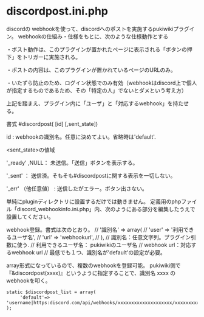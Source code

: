 # discordpost.ini.php

 discordの webhookを使って、discordへのポストを実施するpukiwikiプラグイン。
 webhookの仕組み・仕様をもとに、次のような仕様動作とする

 ・ポスト動作は、このプラグインが置かれたページに表示される「ボタンの押下」をトリガーに実施される。
 
 ・ポストの内容は、このプラグインが置かれているページのURLのみ。
 
 ・いたずら防止のため、ログイン状態でのみ有効（webhookはdiscord上で個人が指定するものであるため、その「特定の人」でないとダメという考え方）
 
  上記を踏まえ、プラグイン内に「ユーザ」と「対応するwebhook」を持たせる。

 書式
 #discordpost( [id] [,sent_state])
 
 id : webhookの識別名。任意に決めてよい。省略時は'default'.
 
  <sent_state>の値域
  
 '_ready' ,NULL： 未送信。「送信」ボタンを表示する。
 
 '_sent' ： 送信済。そもそも#discordpostに関する表示を一切しない。
 
 '_err' （他任意値） : 送信したがエラー。ボタン出さない。

単純にpluginディレクトリに設置するだけでは動きません。
定義用のphpファイル「discord_webhookinfo.ini.php」内、次のようにある部分を編集したうえで設置してください。

 webhook登録。書式は次のとおり。
 			// '識別名' => array( 
			//	'user'	=> '利用できるユーザ名',
			//	'url'	=> 'webhookurl',
			//	),
			//	識別名：任意文字列。プラグイン引数に使う.
			//	利用できるユーザ名： pukiwikiのユーザ名
			//	webhook url：対応するwebhook url
			// 最低でも１つ、識別名が'default'の設定が必要。
 
 array形式になっているので、複数のwebhookを登録可能。
 pukiwiki側で『&discordpost(xxxx)』というように指定することで、識別名 xxxx のwebhookを叩く。

	static $discordpost_list = array(
		 'default'=> 'username|https:discord.com/api/webhooks/xxxxxxxxxxxxxxxxxxxx/xxxxxxxxxxxxxxxxxxxxxxxxxxxxxxxxx',
   	);
